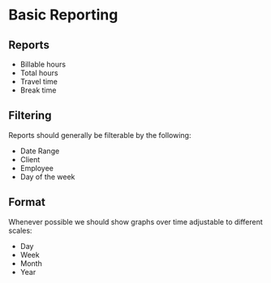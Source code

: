 # Basic Reporting

## Reports 
* Billable hours
* Total hours
* Travel time
* Break time


## Filtering
Reports should generally be filterable by the following:
* Date Range
* Client
* Employee
* Day of the week

## Format
Whenever possible we should show graphs over time adjustable to different scales:
* Day
* Week
* Month
* Year